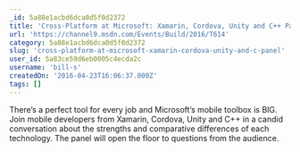 ```yaml
---
_id: 5a88e1acbd6dca0d5f0d2372
title: 'Cross-Platform at Microsoft: Xamarin, Cordova, Unity and C++ Panel'
url: 'https://channel9.msdn.com/Events/Build/2016/T614'
category: 5a88e1acbd6dca0d5f0d2372
slug: 'cross-platform-at-microsoft-xamarin-cordova-unity-and-c-panel'
user_id: 5a83ce59d6eb0005c4ecda2c
username: 'bill-s'
createdOn: '2016-04-23T16:06:37.000Z'
tags: []
---
```


There’s a perfect tool for every job and Microsoft’s mobile toolbox is BIG. Join mobile developers from Xamarin, Cordova, Unity and C++ in a candid conversation about the strengths and comparative differences of each technology. The panel will open the floor to questions from the audience.
